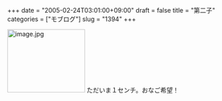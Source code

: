 +++
date = "2005-02-24T03:01:00+09:00"
draft = false
title = "第二子"
categories = ["モブログ"]
slug = "1394"
+++

<img src="http://ieiriblog.jugem.cc/?image=4138" class="pict" width="176" height="144" alt="image.jpg" />
ただいま１センチ。おなご希望！
